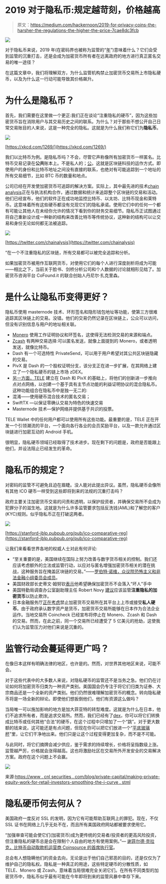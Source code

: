 # 2019 对于隐私币:规定越苛刻，价格越高

> 原文：<https://medium.com/hackernoon/2019-for-privacy-coins-the-harsher-the-regulations-the-higher-the-price-7cae8dc3fcb>

![](img/ef50a1fa011a49e33aaf6a3826e3882f.png)

对于隐私币来说，2019 年(在密码界也被称为监管的“[年](https://www.btcwires.com/c-buzz/2019-just-might-be-the-year-of-crypto-regulations/)”)意味着什么？它们会受到监管的沉重打击，还是会成为加密货币所有者在远离政府的地方进行真正匿名交易的唯一途径？

在这篇文章中，我们将理解双方，为什么监管机构禁止加密货币交易所上市隐私硬币，以及为什么这一行动可能导致其价格飙升。

# 为什么是隐私币？

首先，我们需要在这里做一个更正:我们正在谈论“注重隐私的硬币”，因为这些加密货币旨在消除用户与其交易历史之间的联系。为什么？对于那些不想公开自己日常交易账目的人来说，这是一种完全的隐私。这就是为什么我们称它们为**隐私币**。

![](img/546de5a1d45032b8927c83ae61728933.png)

[https://xkcd.com/1269/](https://xkcd.com/1269/)

我们以比特币为例。是隐私币吗？不会，尽管它声称像所有加密货币一样匿名。比特币交易记录在**公共**账本上。不是私人的；[公](https://www.technologyreview.com/s/608716/bitcoin-transactions-arent-as-anonymous-as-everyone-hoped/)。这就是区块链科技的运作方式。即使用户的身份和比特币地址之间没有直接的联系，也绝对有可能追踪到一个地址的所有交易细节，比如 BTC 币的数量和地点。

公司已经在开发使加密货币可追踪的解决方案。实际上，其中最先进的技术[chain analysis](https://cryptobriefing.com/first-chainalysis-came-for-bitcoin/)正在与执法机构合作，通过数据和统计来追踪整个区块链的交易和活动。他们已经宣布，他们的软件正在成功地监控比特币、以太坊、比特币现金和莱特币。这意味着所有这些硬币都没有兑现它们的隐私承诺。使用它们中的任何一个都有可能让其他人在未经你允许的情况下看到你的财务交易细节。隐私币正试图通过将自己重新设计成一种新的结构来改善比特币等传统协议，这种新的结构可以让交易和身份无论如何都无法被追踪。

![](img/47d96507811f1a1e7237bd9cb898eec4.png)

[https://twitter.com/chainalysis](https://twitter.com/chainalysis)

“在一个不注重隐私的区块链，所有交易都可以被完全追踪和分析。

如果加密货币被用作互联网货币，对使用它们的每个人进行深度剖析将成为可能——相比之下，当前关于脸书、剑桥分析公司和个人数据的讨论就相形见绌了。加密货币咨询平台 CoFound.it 的联合创始人丹尼尔·扎克里森。

# 是什么让隐私币变得更好？

隐私币使用 masternode 技术、环形签名和隐形钱包地址等功能，使第三方很难追踪其区块链上的交易。没错。他们的交易仍然记录在区块链上，公众可以访问，但没有识别信息与用户的地址相关联。

*   [Monero](https://www.getmonero.org/) 使用工作证明协议和环签名，这使得无法检测交易的来源和端点。
*   [Zcash](https://z.cash/) 有两种交易选择:可以匿名发送，就像上面提到的 Monero，或者透明发送，就像比特币。
*   Dash 有一个可选特性 PrivateSend，可以用于用户希望对其公共区块链隐藏的交易。
*   PivX 是 Dash 的一个股权证明分支，该分支正在进一步扩展，在其网络上建立了一个隐私硬币的链上市场 zDEX。
*   [另一方面，TELE](https://www.telecoin.info/) 建立在 Dash 和 PivX 的基础上，将他们的创新进一步推向点对点网络，以创建一个基于具有主节点功能的利益证明协议的混合隐私币。这种功能组合在隐私币中是独一无二的:
*   混淆——使用硬币混合技术的匿名交易；
*   SwiftTX —以保证零确认交易为特色的快速交易
*   Masternode 技术—保护网络并提供基于共识的投票。

TELE Wallet 中的任何用户都可以使用所有这些功能。最重要的是，TELE 正在开发一个引领潮流的平台，一个面向各行各业的会员奖励平台，以及一款允许通过区块链进行加密互动的 Android 手机。

很明显，隐私硬币领域已经取得了技术进步。现在剩下的问题是，政府是否能跟上他们，并设法阻止已经发生的革命。

# 隐私币的规定？

对密码的监管不可避免且迫在眉睫。没人能对此提出异议。虽然，隐私硬币会像所有其他 ICO 硬币一样受到这些即将到来的法规的沉重打击吗？

政府主要关注加密货币交易的问责和透明，以保护投资者，并确保交易所不会成为犯罪分子的滋生地。这就是为什么许多监管要求包括反洗钱(AML)和了解您的客户(KYC)规则。似乎隐私币正在打破这两者。

![](img/0e14ec716bc12d1eef94a6f1cf10bf54.png)

[https://stanford-jblp.pubpub.org/pub/ico-comparative-reg](https://stanford-jblp.pubpub.org/pub/ico-comparative-reg)

让我们来看看世界各地的权威人士对此有何评论:

*   “至关重要的是，美国继续在国际上努力改善与数字货币相关的控制。我们还应该考虑额外的立法或监管行动，以应对与匿名增强加密货币相关的潜在挑战，这种服务旨在掩盖区块链的交易。”——[罗伯特·诺维，众议院恐怖主义和非法金融小组委员会成员](https://www.forbes.com/sites/astanley/2018/06/20/u-s-secret-service-action-needed-to-address-anonymous-cryptocurrencies/#2e2d22243ca1)。
*   美国财政部长史蒂文·姆努钦[表示](https://www.investopedia.com/news/treasury-secretary-steven-mnuchin-wants-prevent-bitcoin-becoming-swiss-bank-account/?)他希望确保加密货币不会落入“坏人”手中
*   美国特勤局调查办公室副助理主任 Robert Novy [建议](https://www.investopedia.com/news/no-surprises-sec-and-cftc-chairs-congressional-testimony-cryptocurrency-regulation/)应该监管**注重隐私的加密货币**以防止欺诈。
*   日本金融服务厅[正在考虑](https://www.forbes.com/sites/adelsteinjake/2018/04/30/japans-financial-regulator-is-pushing-crypto-exchanges-to-drop-altcoins-favored-by-criminals/#72ae85861b8a)禁止加密货币交易所在其平台上上市或接受**私人硬币**。由于政府承认数字资产是货币，加密货币交易所能够在日本作为合法企业运作。当地交易所 Coincheck 已经宣布将停止在 Monero、Zcash 和 Dash 的交易。然而，在此之前，同一个交易所已经遭受了 5 亿美元的抢劫，这使我们认为监管压力对他们来说是沉重的。

# 监管行动会蔓延得更广吗？

在像日本这样有明确法律的地区，也许是的。然而，对世界其他地区来说，可能不会。

对于这些代表中的大多数人来说，对隐私硬币的监管还不是当务之急。他们仍在讨论如何将加密货币归类为一种资产类别。美国国会仍专注于将它们归类为证券、大宗商品还是一个全新的资产类别。他们仍然很难理解加密货币的概念。转向隐私硬币将是一场全新的辩论。即使他们想扳倒他们，他们有资源这么做吗？

当局唯一可以施加影响的地方是加大菲亚特的转型难度。这就是为什么在日本，他们不追求所有者，而是追求交易所。然而，我们已经有了[dex](https://www.investopedia.com/news/what-are-decentralized-cryptocurrency-exchanges/)，你可以将它们转换成比特币或任何其他“合法”的硬币，在这个过程中只增加了一个“跳”。对于更大数额的钱来说，这可能还是有点问题，但现在你可以把它们放进一个“[平底玻璃杯](https://en.wikipedia.org/wiki/Cryptocurrency_tumbler)”里，让它们干净地出来。他们只是让这个过程变得更加复杂，而不是不可能。

与此同时，将它们摘牌会减少供应，鉴于需求的持续增长，价格将呈指数级上涨。监管越严厉，价格就会涨得越高。这也将激励社区在交易所外开发安全的交易解决方案。政府在这个问题上不会赢。

![](img/0fba079c04dbf903b960502de3229077.png)

来源:[https://www . cnl securities . com/blog/private-capital/making-private-equity-work-for-retail-investors-smoothing-the-j-curve . stml](https://www.cnlsecurities.com/blog/private-capital/making-private-equity-work-for-retail-investors-smoothing-the-j-curve.stml)

# 隐私硬币何去何从？

美国政府一度反对 SSL 的发明，因为它有可能帮助互联网上的罪犯。现在，不仅 SSL 证书在网络上几乎无处不在，而且所有美国政府网站都被要求使用它。

“加强审查可能会使它们(加密货币)成为更传统的交易者/投资者的更高风险投资，但注重隐私的硬币总是会在限制个人自由的地方有使用案例。”— [谢菲尔德·克拉克，比特币自动取款机运营商 Coinsource 的首席执行官](https://www.investopedia.com/news/what-does-increased-government-regulation-mean-privacyfocused-coins/)。

总会有人想隐瞒他们的资金去向，无论是出于他们自己邪恶的目的，还是仅仅为了维护自己的隐私权。隐私是一种真正的用途，这些特定硬币的分散性质，如 TELE、Monero 或 Zcash，意味着当局很难完全关闭它们。在所有不同类型的加密货币中，隐私币似乎最有可能在今年即将到来的监管风暴中幸存下来。